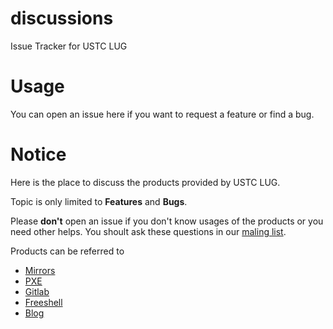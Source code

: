 # discussions
Issue Tracker for USTC LUG

# Usage

You can open an issue here if you want to request a feature or find a bug.

# Notice

Here is the place to discuss the products provided by USTC LUG.

Topic is only limited to **Features** and **Bugs**.

Please **don't** open an issue if you don't know usages of the products or you need other helps. You shoult ask these questions in our [maling list](http://groups.google.com/group/ustc_lug).

Products can be referred to

* [Mirrors](https://mirrors.ustc.edu.cn)
* [PXE](http://pxe.ustc.edu.cn)
* [Gitlab](https://git.ustclug.org)
* [Freeshell](https://freeshell.ustc.edu.cn)
* [Blog](https://blog.ustc.edu.cn)
